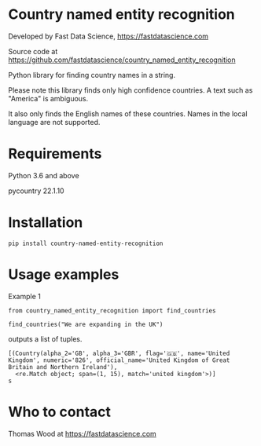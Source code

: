 # Country named entity recognition

Developed by Fast Data Science, https://fastdatascience.com

Source code at https://github.com/fastdatascience/country_named_entity_recognition

Python library for finding country names in a string.

Please note this library finds only high confidence countries. A text such as "America" is ambiguous.

It also only finds the English names of these countries. Names in the local language are not supported.

# Requirements

Python 3.6 and above

pycountry 22.1.10

# Installation

```
pip install country-named-entity-recognition
```

# Usage examples

Example 1

```
from country_named_entity_recognition import find_countries

find_countries("We are expanding in the UK")
```

outputs a list of tuples.

```
[(Country(alpha_2='GB', alpha_3='GBR', flag='🇬🇧', name='United Kingdom', numeric='826', official_name='United Kingdom of Great Britain and Northern Ireland'),
  <re.Match object; span=(1, 15), match='united kingdom'>)]
s
```


# Who to contact

Thomas Wood at https://fastdatascience.com
